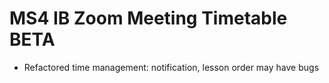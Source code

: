 # MS4 IB Zoom Meeting Timetable BETA
- Refactored time management: notification, lesson order may have bugs 
